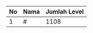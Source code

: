 | No | Nama            | Jumlah Level |
|----|-----------------|--------------|
| 1  | #    |    1108        |

